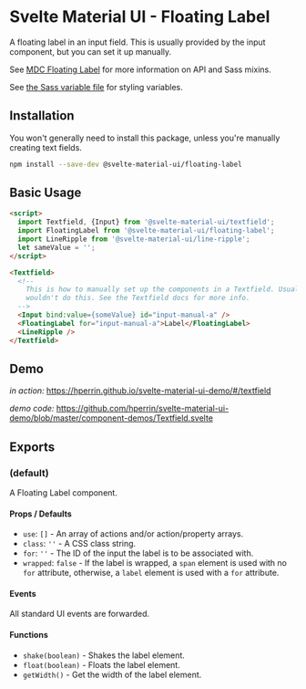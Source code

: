 # Svelte Material UI - Floating Label

A floating label in an input field. This is usually provided by the input component, but you can set it up manually.

See [MDC Floating Label](https://material.io/develop/web/components/input-controls/floating-label/) for more information on API and Sass mixins.

See [the Sass variable file](https://github.com/material-components/material-components-web/blob/v3.1.1/packages/mdc-floating-label/_variables.scss) for styling variables.

## Installation

You won't generally need to install this package, unless you're manually creating text fields.

```sh
npm install --save-dev @svelte-material-ui/floating-label
```

## Basic Usage

```html
<script>
  import Textfield, {Input} from '@svelte-material-ui/textfield';
  import FloatingLabel from '@svelte-material-ui/floating-label';
  import LineRipple from '@svelte-material-ui/line-ripple';
  let sameValue = '';
</script>

<Textfield>
  <!--
    This is how to manually set up the components in a Textfield. Usually, you
    wouldn't do this. See the Textfield docs for more info.
  -->
  <Input bind:value={someValue} id="input-manual-a" />
  <FloatingLabel for="input-manual-a">Label</FloatingLabel>
  <LineRipple />
</Textfield>
```

## Demo

*in action:* https://hperrin.github.io/svelte-material-ui-demo/#/textfield

*demo code:* https://github.com/hperrin/svelte-material-ui-demo/blob/master/component-demos/Textfield.svelte

## Exports

### (default)

A Floating Label component.

#### Props / Defaults

* `use`: `[]` - An array of actions and/or action/property arrays.
* `class`: `''` - A CSS class string.
* `for`: `''` - The ID of the input the label is to be associated with.
* `wrapped`: `false` - If the label is wrapped, a `span` element is used with no `for` attribute, otherwise, a `label` element is used with a `for` attribute.

#### Events

All standard UI events are forwarded.

#### Functions

* `shake(boolean)` - Shakes the label element.
* `float(boolean)` - Floats the label element.
* `getWidth()` - Get the width of the label element.

